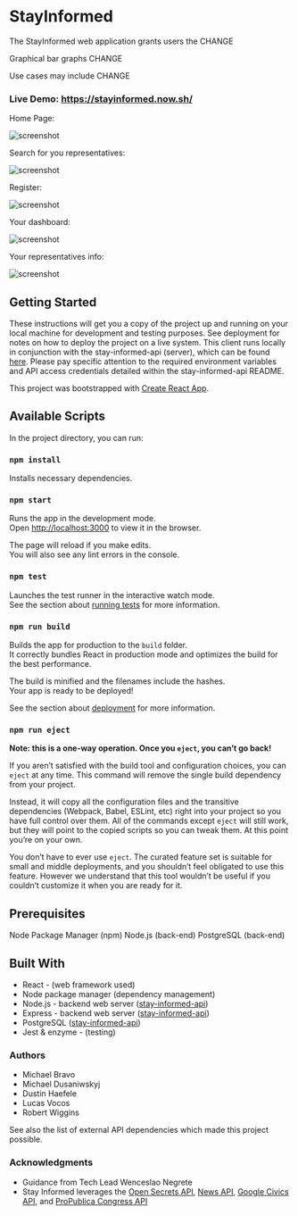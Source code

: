 # StayInformed

The StayInformed web application grants users the CHANGE 

Graphical bar graphs CHANGE

Use cases may include CHANGE

### Live Demo: https://stayinformed.now.sh/



Home Page:

![screenshot](/src/screenshots/landing.png?raw=true)

Search for you representatives:

![screenshot](/src/screenshots/search.png?raw=true)

Register:

![screenshot](/src/screenshots/registration.png?raw=true)

Your dashboard:

![screenshot](/src/screenshots/dashboard.png?raw=true)

Your representatives info:

![screenshot](/src/screenshots/representatives.png?raw=true)

## Getting Started
These instructions will get you a copy of the project up and running on your local machine for development and
testing purposes. See deployment for notes on how to deploy the project on a live system. This client runs locally
in conjunction with the stay-informed-api (server), which can be found [here](https://github.com/thinkful-ei-dragonfly/stay-informed-api).
Please pay specific attention to the required environment variables and API access credentials detailed within the
stay-informed-api README.

This project was bootstrapped with [Create React App](https://github.com/facebook/create-react-app).

## Available Scripts

In the project directory, you can run:

### `npm install` 

Installs necessary dependencies.

### `npm start`

Runs the app in the development mode.<br>
Open [http://localhost:3000](http://localhost:3000) to view it in the browser.

The page will reload if you make edits.<br>
You will also see any lint errors in the console.

### `npm test`

Launches the test runner in the interactive watch mode.<br>
See the section about [running tests](https://facebook.github.io/create-react-app/docs/running-tests) for more information.

### `npm run build`

Builds the app for production to the `build` folder.<br>
It correctly bundles React in production mode and optimizes the build for the best performance.

The build is minified and the filenames include the hashes.<br>
Your app is ready to be deployed!

See the section about [deployment](https://facebook.github.io/create-react-app/docs/deployment) for more information.

### `npm run eject`

**Note: this is a one-way operation. Once you `eject`, you can’t go back!**

If you aren’t satisfied with the build tool and configuration choices, you can `eject` at any time. This command
will remove the single build dependency from your project.

Instead, it will copy all the configuration files and the transitive dependencies (Webpack, Babel, ESLint, etc) right
into your project so you have full control over them. All of the commands except `eject` will still work, but they 
will point to the copied scripts so you can tweak them. At this point you’re on your own.

You don’t have to ever use `eject`. The curated feature set is suitable for small and middle deployments, and you 
shouldn’t feel obligated to use this feature. However we understand that this tool wouldn’t be useful if you 
couldn’t customize it when you are ready for it.


## Prerequisites
Node Package Manager (npm)
Node.js (back-end)
PostgreSQL (back-end)

## Built With
- React - (web framework used)
- Node package manager (dependency management)
- Node.js - backend web server ([stay-informed-api](https://github.com/thinkful-ei-dragonfly/stay-informed-api))
- Express - backend web server ([stay-informed-api](https://github.com/thinkful-ei-dragonfly/stay-informed-api))
- PostgreSQL ([stay-informed-api](https://github.com/thinkful-ei-dragonfly/stay-informed-api))
- Jest & enzyme - (testing)

### Authors
- Michael Bravo
- Michael Dusaniwskyj
- Dustin Haefele
- Lucas Vocos
- Robert Wiggins

See also the list of external API dependencies which made this project possible.

### Acknowledgments
- Guidance from Tech Lead Wenceslao Negrete
- Stay Informed leverages the [Open Secrets API](https://www.opensecrets.org/open-data/api-documentation), [News API](https://www.npmjs.com/package/newsapi), [Google Civics API](https://developers.google.com/civic-information/), and [ProPublica Congress API](https://www.propublica.org/datastore/api/propublica-congress-api)